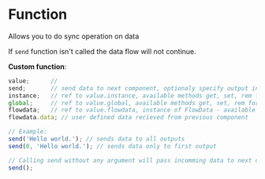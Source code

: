 # Function
Allows you to do sync operation on data

If `send` function isn't called the data flow will not continue.

__Custom function__:

```javascript
value;    	// 
send;    	// send data to next component, optionaly specify output index -> send(0, data);
instance; 	// ref to value.instance, available methods get, set, rem for storing temporary data related to this instance of Function component and  debug, status and error for sending data to designer
global;   	// ref to value.global, available methods get, set, rem for storing persistent data globally accessible in any component
flowdata; 	// ref to value.flowdata, instance of FlowData - available methods get, set, rem for storing temporary data related to current flow
flowdata.data; // user defined data recieved from previous component

// Example:
send('Hello world.'); // sends data to all outputs
send(0, 'Hello world.'); // sends data only to first output

// Calling send without any argument will pass incomming data to next components
send();
```
